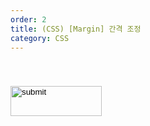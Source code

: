 ```yaml
---
order: 2
title: (CSS) [Margin] 간격 조정
category: CSS
---
```


<input TYPE="image" src="/assets/images/bt_modify.png" width="146" height="48" name="submit" value="submit" style="margin:40px 15px 0 0;">

